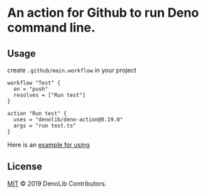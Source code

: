 # An action for Github to run Deno command line.

## Usage

create `.github/main.workflow` in your project

```workflow
workflow "Test" {
  on = "push"
  resolves = ["Run test"]
}

action "Run test" {
  uses = "denolib/deno-action@0.19.0"
  args = "run test.ts"
}
```

Here is an [example for using](https://github.com/axetroy/deno_math/blob/master/.github/main.workflow)


## License

[MIT](LICENSE) © 2019 DenoLib Contributors.
